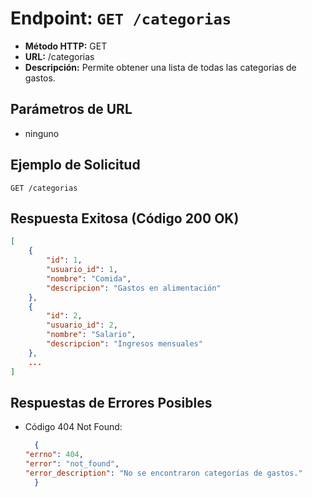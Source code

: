 # Endpoint: `GET /categorias`

- **Método HTTP:** GET
- **URL:** /categorias
- **Descripción:** Permite obtener una lista de todas las categorias de gastos.

## Parámetros de URL
- ninguno
## Ejemplo de Solicitud
```http
GET /categorias
```

## Respuesta Exitosa (Código 200 OK)
```json
[
    {
        "id": 1,
        "usuario_id": 1,
        "nombre": "Comida",
        "descripcion": "Gastos en alimentación"
    },
    {
        "id": 2,
        "usuario_id": 2,
        "nombre": "Salario",
        "descripcion": "Ingresos mensuales"
    },
    ...
]
```


## Respuestas de Errores Posibles
- Código 404 Not Found:

  ```json
    {
  "errno": 404,
  "error": "not_found",
  "error_description": "No se encontraron categorías de gastos."
    }
  ```

